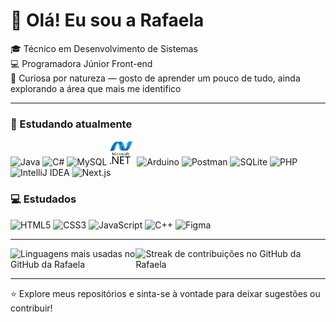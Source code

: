 # 👋 Olá! Eu sou a Rafaela

🎓 Técnico em Desenvolvimento de Sistemas  
💻 Programadora Júnior Front-end  
🌱 Curiosa por natureza — gosto de aprender um pouco de tudo, ainda explorando a área que mais me identifico

---

<div class="tech-container">

  <!-- Estudando atualmente -->
  <div class="tech-block">
    <h3>📘 Estudando atualmente</h3>
    <div class="tech-icons">
      <div style="margin-bottom: 20px;">
        <img src="https://cdn.jsdelivr.net/gh/devicons/devicon/icons/java/java-original.svg" width="40" title="Java" />
        <img src="https://cdn.jsdelivr.net/gh/devicons/devicon/icons/csharp/csharp-original.svg" width="40" title="C#" />
        <img src="https://cdn.jsdelivr.net/gh/devicons/devicon/icons/mysql/mysql-original.svg" width="40" title="MySQL" />
        <img src="https://raw.githubusercontent.com/devicons/devicon/master/icons/dot-net/dot-net-original-wordmark.svg" width="40" title=".NET MAUI" />
        <img src="https://cdn.worldvectorlogo.com/logos/arduino-1.svg" width="40" title="Arduino" />
        <img src="https://cdn.jsdelivr.net/gh/devicons/devicon/icons/postman/postman-original.svg" width="40" title="Postman" />
        <img src="https://cdn.jsdelivr.net/gh/devicons/devicon/icons/sqlite/sqlite-original.svg" width="40" title="SQLite" />
        <img src="https://cdn.jsdelivr.net/gh/devicons/devicon/icons/php/php-original.svg" width="40" title="PHP" />
        <img src="https://cdn.jsdelivr.net/gh/devicons/devicon/icons/intellij/intellij-original.svg" width="40" title="IntelliJ IDEA" />
        <img src="https://cdn.jsdelivr.net/gh/devicons/devicon/icons/nextjs/nextjs-original.svg" width="40" title="Next.js" />
      </div>
    </div>
  </div>

  <!-- Já utilizei -->
  <div class="tech-block">
    <h3>💻 Estudados</h3>
    <div class="tech-icons">
      <img src="https://cdn.jsdelivr.net/gh/devicons/devicon/icons/html5/html5-original.svg" width="40" title="HTML5" />
      <img src="https://cdn.jsdelivr.net/gh/devicons/devicon/icons/css3/css3-original.svg" width="40" title="CSS3" />
      <img src="https://cdn.jsdelivr.net/gh/devicons/devicon/icons/javascript/javascript-original.svg" width="40" title="JavaScript" />
      <img src="https://cdn.jsdelivr.net/gh/devicons/devicon/icons/cplusplus/cplusplus-original.svg" width="40" title="C++" />
      <img src="https://cdn.jsdelivr.net/gh/devicons/devicon/icons/figma/figma-original.svg" width="40" title="Figma" />
    </div>
  </div>

</div>

---

<div style="display: flex; justify-content: space-between;">
 <img src="https://github-readme-stats.vercel.app/api/top-langs/?username=rafaela-oliveira21&layout=donut&langs_count=8&theme=solarized-light&hide_border=true" width="330" alt="Linguagens mais usadas no GitHub da Rafaela" />

 <img src="https://github-readme-streak-stats.herokuapp.com/?user=rafaela-oliveira21&theme=solarized-light&hide_border=true&locale=pt_BR" width="500" alt="Streak de contribuições no GitHub da Rafaela" />

</div>

---

⭐ Explore meus repositórios e sinta-se à vontade para deixar sugestões ou contribuir!
